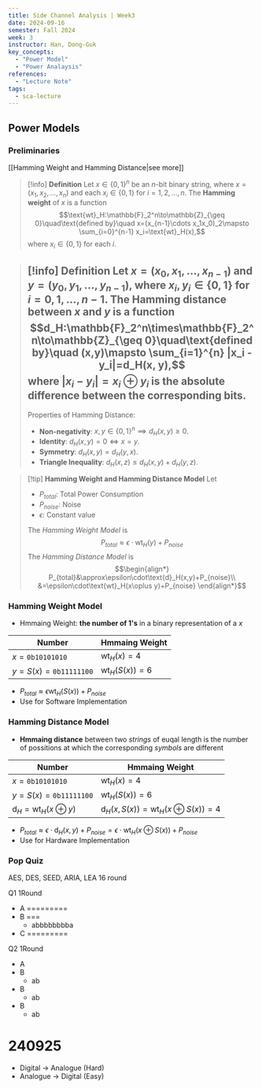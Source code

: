 ```yaml
---
title: Side Channel Analysis | Week3
date: 2024-09-16
semester: Fall 2024
week: 3
instructor: Han, Dong-Guk
key_concepts:
  - "Power Model"
  - "Power Analaysis"
references:
  - "Lecture Note"
tags:
  - sca-lecture
---
```


## Power Models

### Preliminaries
[[Hamming Weight and Hamming Distance|see more]]

> [!info] **Definition**
> Let $x \in \{0, 1\}^n$ be an $n$-bit binary string, where $x = (x_1, x_2, \dots, x_n)$ and each $x_i \in \{0, 1\}$ for $i = 1, 2, \dots, n$. The **Hamming weight** of $x$ is a function $$\text{wt}_H:\mathbb{F}_2^n\to\mathbb{Z}_{\geq 0}\quad\text{defined by}\quad x=(x_{n-1}\cdots x_1x_0)_2\mapsto \sum_{i=0}^{n-1} x_i=\text{wt}_H(x),$$
> where $x_i \in \{0, 1\}$ for each $i$.

> [!info] **Definition**
> Let $x = (x_0, x_1, \dots, x_{n-1})$ and $y = (y_0, y_1, \dots, y_{n-1})$, where $x_i, y_i \in \{0, 1\}$ for $i = 0, 1, \dots, n-1$. The **Hamming distance** between $x$ and $y$ is a function $$d_H:\mathbb{F}_2^n\times\mathbb{F}_2^n\to\mathbb{Z}_{\geq 0}\quad\text{defined by}\quad (x,y)\mapsto \sum_{i=1}^{n} |x_i - y_i|=d_H(x, y),$$
> where $|x_i - y_i|=x_i\oplus y_i$ is the absolute difference between the corresponding bits.
> ---
> Properties of Hamming Distance:
> - **Non-negativity**: $x, y \in \{0, 1\}^n\implies d_H(x, y) \geq 0$.
> - **Identity**: $d_H(x, y) = 0\iff x = y$.
> - **Symmetry**: $d_H(x, y) = d_H(y, x)$.
> - **Triangle Inequality**: $d_H(x, z) \leq d_H(x, y) + d_H(y, z)$.


> [!tip] **Hamming Weight and Hamming Distance Model**
> Let
> - $P_{total}$: Total Power Consumption
> - $P_{noise}$: Noise
> - $\epsilon$: Constant value
> 
> The *Hamming Weight Model* is $$P_{total}\approx\epsilon\cdot\text{wt}_H(y)+P_{noise}$$
> The *Hamming Distance Model* is $$\begin{align*} P_{total}&\approx\epsilon\cdot\text{d}_H(x,y)+P_{noise}\\ &=\epsilon\cdot\text{wt}_H(x\oplus y)+P_{noise} \end{align*}$$

### Hamming Weight Model
- Hmmaing Weight: **the number of 1's** in a binary representation of a $x$

| Number                       | Hmmaing Weight        |
| ---------------------------- | --------------------- |
| $x=\texttt{0b10101010}$      | $\text{wt}_H(x)=4$    |
| $y=S(x)=\texttt{0b11111100}$ | $\text{wt}_H(S(x))=6$ |

- $P_{total}\approx\epsilon\text{wt}_H(S(x))+P_{noise}$
- Use for Software Implementation

### Hamming Distance Model
- **Hmmaing distance** between two *strings* of euqal length is the number of possitions at which the corresponding *symbols* are different

| Number                              | Hmmaing Weight                                   |
| ----------------------------------- | ------------------------------------------------ |
| $x=\texttt{0b10101010}$             | $\text{wt}_H(x)=4$                               |
| $y=S(x)=\texttt{0b11111100}$        | $\text{wt}_H(S(x))=6$                            |
| $\text{d}_H=\text{wt}_H(x\oplus y)$ | $\text{d}_H(x,S(x))=\text{wt}_H(x\oplus S(x))=4$ |

- $P_{total}\approx\epsilon\cdot\text{d}_H(x,y)+P_{noise}=\epsilon\cdot\text{wt}_H(x\oplus S(x))+P_{noise}$
- Use for Hardware Implementation

### Pop Quiz

AES, DES, SEED, ARIA, LEA
16 round

Q1
1Round
- A =========
- B ===
	- abbbbbbbba
- C =========

Q2
1Round
- A
- B
	- ab
- B
	- ab
- B
	- ab

# 240925
- Digital -> Analogue (Hard)
- Analogue -> Digital (Easy)


